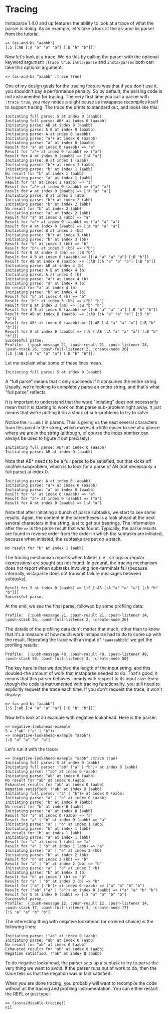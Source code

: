 # Tracing

Instaparse 1.4.0 and up features the ability to look at a trace of what the parser is doing.  As an example, let's take a look at the as-and-bs parser from the tutorial.

```
=> (as-and-bs "aaabb")
[:S [:AB [:A "a" "a" "a"] [:B "b" "b"]]]
```

Now let's look at a trace.  We do this by calling the parser with the optional keyword argument `:trace true`.  `insta/parse` and `insta/parses` both can take this optional argument.

```
=> (as-and-bs "aaabb" :trace true)
```

One of my design goals for the tracing feature was that if you don't use it, you shouldn't pay a performance penalty.  So by default, the parsing code is not instrumented for tracing.  The very first time you call a parser with `:trace true`, you may notice a slight pause as instaparse recompiles itself to support tracing.  The trace the prints to standard out, and looks like this:

```
Initiating full parse: S at index 0 (aaabb)
Initiating full parse: AB* at index 0 (aaabb)
Initiating parse: AB at index 0 (aaabb)
Initiating parse: A B at index 0 (aaabb)
Initiating parse: A at index 0 (aaabb)
Initiating parse: "a"+ at index 0 (aaabb)
Initiating parse: "a" at index 0 (aaabb)
Result for "a" at index 0 (aaabb) => "a"
Result for "a"+ at index 0 (aaabb) => ("a")
Result for A at index 0 (aaabb) => [:A "a"]
Initiating parse: B at index 1 (aabb)
Initiating parse: "b"+ at index 1 (aabb)
Initiating parse: "b" at index 1 (aabb)
No result for "b" at index 1 (aabb)
Initiating parse: "a" at index 1 (aabb)
Result for "a" at index 1 (aabb) => "a"
Result for "a"+ at index 0 (aaabb) => ("a" "a")
Result for A at index 0 (aaabb) => [:A "a" "a"]
Initiating parse: B at index 2 (abb)
Initiating parse: "b"+ at index 2 (abb)
Initiating parse: "b" at index 2 (abb)
No result for "b" at index 2 (abb)
Initiating parse: "a" at index 2 (abb)
Result for "a" at index 2 (abb) => "a"
Result for "a"+ at index 0 (aaabb) => ("a" "a" "a")
Result for A at index 0 (aaabb) => [:A "a" "a" "a"]
Initiating parse: B at index 3 (bb)
Initiating parse: "b"+ at index 3 (bb)
Initiating parse: "b" at index 3 (bb)
Result for "b" at index 3 (bb) => "b"
Result for "b"+ at index 3 (bb) => ("b")
Result for B at index 3 (bb) => [:B "b"]
Result for A B at index 0 (aaabb) => ([:A "a" "a" "a"] [:B "b"])
Result for AB at index 0 (aaabb) => [:AB [:A "a" "a" "a"] [:B "b"]]
Initiating parse: AB at index 4 (b)
Initiating parse: A B at index 4 (b)
Initiating parse: A at index 4 (b)
Initiating parse: "a"+ at index 4 (b)
Initiating parse: "a" at index 4 (b)
No result for "a" at index 4 (b)
Initiating parse: "b" at index 4 (b)
Result for "b" at index 4 (b) => "b"
Result for "b"+ at index 3 (bb) => ("b" "b")
Result for B at index 3 (bb) => [:B "b" "b"]
Result for A B at index 0 (aaabb) => ([:A "a" "a" "a"] [:B "b" "b"])
Result for AB at index 0 (aaabb) => [:AB [:A "a" "a" "a"] [:B "b" "b"]]
Result for AB* at index 0 (aaabb) => ([:AB [:A "a" "a" "a"] [:B "b" "b"]])
Result for S at index 0 (aaabb) => [:S [:AB [:A "a" "a" "a"] [:B "b" "b"]]]
Successful parse.
Profile:  {:push-message 21, :push-result 21, :push-listener 24, :push-stack 26, :push-full-listener 2, :create-node 26}
[:S [:AB [:A "a" "a" "a"] [:B "b" "b"]]]
```

Let me explain what some of these lines mean.

```
Initiating full parse: S at index 0 (aaabb)
```

A "full parse" means that it only succeeds if it consumes the entire string.  Usually, we're looking to completely parse an entire string, and that's what "full parse" reflects.

It is important to understand that the word "intiating" does not necessarily mean that it is starting to work on that parse sub-problem right away.  It just means that we're putting it on a stack of sub-problems to try to solve.

Notice the `(aaabb)` in parens.  This is giving us the next several characters from this point in the string, which makes it a little easier to see at a glance where we are in the string (although, of course the index number can always be used to figure it out precisely).

```
Initiating full parse: AB* at index 0 (aaabb)
Initiating parse: AB at index 0 (aaabb)
```

Note that AB* needs to be a full parse to be satisfied, but that kicks off another subproblem, which is to look for a parse of AB (not necessarily a full parse) at index 0.

```
Initiating parse: A at index 0 (aaabb)
Initiating parse: "a"+ at index 0 (aaabb)
Initiating parse: "a" at index 0 (aaabb)
Result for "a" at index 0 (aaabb) => "a"
Result for "a"+ at index 0 (aaabb) => ("a")
Result for A at index 0 (aaabb) => [:A "a"]
```

Note that after initiating a bunch of parse subtasks, we start to see some results.  Again, the content in the parentheses is a look ahead at the next several characters in the string, just to get our bearings.  The information after the `=>` is the parse result that was found.  Typically, the parse results are found in reverse order from the order in which the subtasks are initiated, because when initiated, the subtasks are put on a stack.

```
No result for "b" at index 1 (aabb)
```

The tracing mechanism reports when tokens (i.e., strings or regular expressions) are sought but not found.  In general, the tracing mechanism does not report when subtasks involving non-terminals fail (because internally, instaparse does not transmit failure messages between subtasks).

```
Result for S at index 0 (aaabb) => [:S [:AB [:A "a" "a" "a"] [:B "b" "b"]]]
Successful parse.
```

At the end, we see the final parse, followed by some profiling data:

```
Profile:  {:push-message 21, :push-result 21, :push-listener 24, :push-stack 26, :push-full-listener 2, :create-node 26}
```

The details of the profiling data don't matter that much, other than to know that it's a measure of how much work instaparse had to do to come up with the result.  Repeating the trace with an input of `"aaaaaabbbb"` we get the profiling results:

```
Profile:  {:push-message 40, :push-result 40, :push-listener 48, :push-stack 50, :push-full-listener 2, :create-node 50}
```

The key here is that we doubled the length of the input string, and this doubled-the amount of work that instaparse needed to do.  That's good, it means that this parser behaves linearly with respect to its input size.  Even though the code is instrumented with tracing functionality, you still need to explicitly request the trace each time.  If you don't request the trace, it won't display:

```
=> (as-and-bs "aaabb")
[:S [:AB [:A "a" "a" "a"] [:B "b" "b"]]]
```

Now let's look at an example with negative lookahead.  Here is the parser:

```
=> negative-lookahead-example
S = !"ab" ("a" | "b")+
=> (negative-lookahead-example "aabb")
[:S "a" "a" "b" "b"]
```

Let's run it with the trace:

```
=> (negative-lookahead-example "aabb" :trace true)
Initiating full parse: S at index 0 (aabb)
Initiating full parse: !"ab" ("a" | "b")+ at index 0 (aabb)
Initiating parse: !"ab" at index 0 (aabb)
Initiating parse: "ab" at index 0 (aabb)
No result for "ab" at index 0 (aabb)
Exhausted results for "ab" at index 0 (aabb)
Negation satisfied: !"ab" at index 0 (aabb)
Initiating full parse: ("a" | "b")+ at index 0 (aabb)
Initiating parse: "a" | "b" at index 0 (aabb)
Initiating parse: "b" at index 0 (aabb)
No result for "b" at index 0 (aabb)
Initiating parse: "a" at index 0 (aabb)
Result for "a" at index 0 (aabb) => "a"
Result for "a" | "b" at index 0 (aabb) => "a"
Initiating parse: "a" | "b" at index 1 (abb)
Initiating parse: "b" at index 1 (abb)
No result for "b" at index 1 (abb)
Initiating parse: "a" at index 1 (abb)
Result for "a" at index 1 (abb) => "a"
Result for "a" | "b" at index 1 (abb) => "a"
Initiating parse: "a" | "b" at index 2 (bb)
Initiating parse: "b" at index 2 (bb)
Result for "b" at index 2 (bb) => "b"
Result for "a" | "b" at index 2 (bb) => "b"
Initiating parse: "a" | "b" at index 3 (b)
Initiating parse: "b" at index 3 (b)
Result for "b" at index 3 (b) => "b"
Result for "a" | "b" at index 3 (b) => "b"
Result for ("a" | "b")+ at index 0 (aabb) => ("a" "a" "b" "b")
Result for !"ab" ("a" | "b")+ at index 0 (aabb) => ("a" "a" "b" "b")
Result for S at index 0 (aabb) => [:S "a" "a" "b" "b"]
Successful parse.
Profile:  {:push-message 12, :push-result 12, :push-listener 14, :push-stack 17, :push-full-listener 3, :create-node 17}
[:S "a" "a" "b" "b"]
```

The interesting thing with negative lookahead (or ordered choice) is the following lines:

```
Initiating parse: !"ab" at index 0 (aabb)
Initiating parse: "ab" at index 0 (aabb)
No result for "ab" at index 0 (aabb)
Exhausted results for "ab" at index 0 (aabb)
Negation satisfied: !"ab" at index 0 (aabb)
```

To do negative lookahead, the parser sets up a subtask to try to parse the very thing we want to avoid.  If the parser runs out of work to do, then the trace tells us that the negation was in fact satisfied.

When you are done tracing, you probably will want to recompile the code without all the tracing and profiling instrumentation.  You can either restart the REPL or just type:

```
=> (insta/disable-tracing!)
nil
```